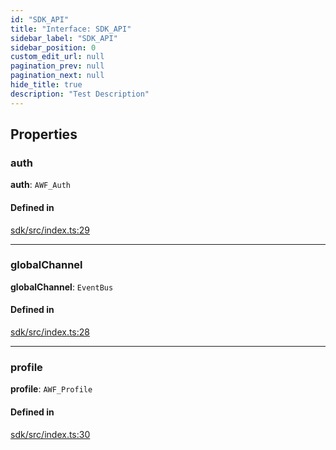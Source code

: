 ```yaml
---
id: "SDK_API"
title: "Interface: SDK_API"
sidebar_label: "SDK_API"
sidebar_position: 0
custom_edit_url: null
pagination_prev: null
pagination_next: null
hide_title: true
description: "Test Description"
---
```


## Properties

### auth

 **auth**: `AWF_Auth`

#### Defined in

[sdk/src/index.ts:29](https://github.com/AKASHAorg/akasha-core/blob/f6d11f7a/libs/sdk/src/index.ts#L29)

___

### globalChannel

 **globalChannel**: `EventBus`

#### Defined in

[sdk/src/index.ts:28](https://github.com/AKASHAorg/akasha-core/blob/f6d11f7a/libs/sdk/src/index.ts#L28)

___

### profile

 **profile**: `AWF_Profile`

#### Defined in

[sdk/src/index.ts:30](https://github.com/AKASHAorg/akasha-core/blob/f6d11f7a/libs/sdk/src/index.ts#L30)
